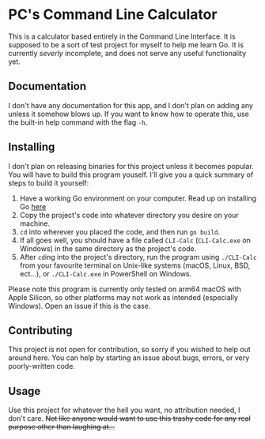 PC's Command Line Calculator
============================

This is a calculator based entirely in the Command Line Interface. It is supposed to be a sort of test project for myself to help me learn Go. It is currently *severly* incomplete, and does not serve any useful functionality yet.

## Documentation

I don't have any documentation for this app, and I don't plan on adding any unless it somehow blows up. If you want to know how to operate this, use the built-in help command with the flag `-h`.

## Installing

I don't plan on releasing binaries for this project unless it becomes popular. You will have to build this program youself. I'll give you a quick summary of steps to build it yourself:
1. Have a working Go environment on your computer. Read up on installing Go [here](https://golang.org/doc/install)
2. Copy the project's code into whatever directory you desire on your machine.
3. `cd` into wherever you placed the code, and then run `go build`.
4. If all goes well, you should have a file called `CLI-Calc` (`CLI-Calc.exe` on Windows) in the same directory as the project's code.
5. After `cd`ing into the project's directory, run the program using `./CLI-Calc` from your favourite terminal on Unix-like systems (macOS, Linux, BSD, ect...), or `./CLI-Calc.exe` in PowerShell on Windows.

Please note this program is currently only tested on arm64 macOS with Apple Silicon, so other platforms may not work as intended (especially Windows). Open an issue if this is the case.

## Contributing

This project is not open for contribution, so sorry if you wished to help out around here. You can help by starting an issue about bugs, errors, or very poorly-written code.

## Usage

Use this project for whatever the hell you want, no attribution needed, I don't care. ~~Not like anyone would want to use this trashy code for any real purpose other than laughing at...~~